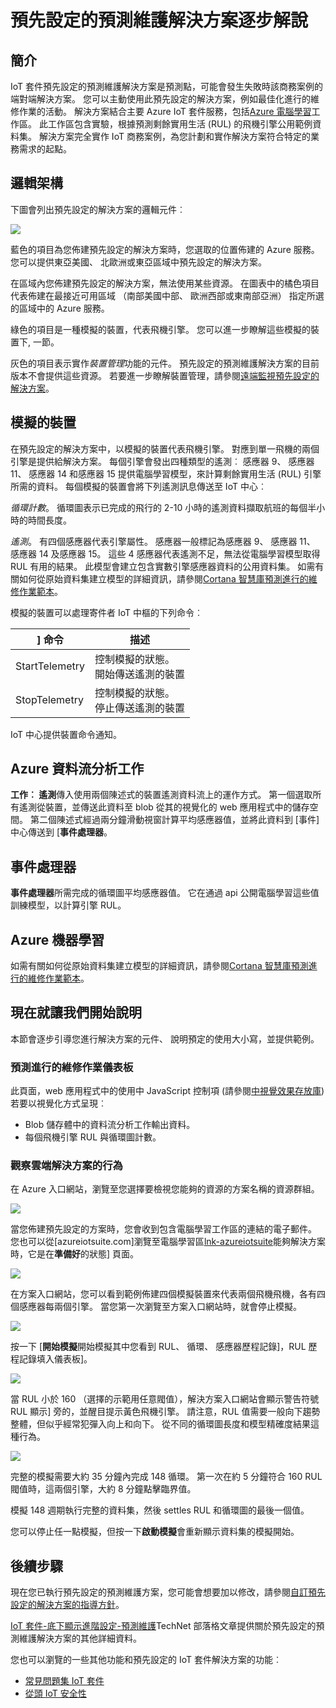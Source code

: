 <properties
 pageTitle="預測進行的維修作業逐步解說 |Microsoft Azure"
 description="Azure IoT 預測維護的逐步解說預先設定的解決方案。"
 services=""
 suite="iot-suite"
 documentationCenter=""
 authors="aguilaaj"
 manager="timlt"
 editor=""/>

<tags
 ms.service="iot-suite"
 ms.devlang="na"
 ms.topic="get-started-article"
 ms.tgt_pltfrm="na"
 ms.workload="na"
 ms.date="08/17/2016"
 ms.author="araguila"/>

# <a name="predictive-maintenance-preconfigured-solution-walkthrough"></a>預先設定的預測維護解決方案逐步解說

## <a name="introduction"></a>簡介

IoT 套件預先設定的預測維護解決方案是預測點，可能會發生失敗時該商務案例的端對端解決方案。 您可以主動使用此預先設定的解決方案，例如最佳化進行的維修作業的活動。 解決方案結合主要 Azure IoT 套件服務，包括[Azure 電腦學習][lnk_machine_learning]工作區。 此工作區包含實驗，根據預測剩餘實用生活 (RUL) 的飛機引擎公用範例資料集。 解決方案完全實作 IoT 商務案例，為您計劃和實作解決方案符合特定的業務需求的起點。

## <a name="logical-architecture"></a>邏輯架構

下圖會列出預先設定的解決方案的邏輯元件︰

![][img-architecture]

藍色的項目為您佈建預先設定的解決方案時，您選取的位置佈建的 Azure 服務。 您可以提供東亞美國、 北歐洲或東亞區域中預先設定的解決方案。

在區域內您佈建預先設定的解決方案，無法使用某些資源。 在圖表中的橘色項目代表佈建在最接近可用區域 （南部美國中部、 歐洲西部或東南部亞洲） 指定所選的區域中的 Azure 服務。

綠色的項目是一種模擬的裝置，代表飛機引擎。 您可以進一步瞭解這些模擬的裝置下, 一節。

灰色的項目表示實作*裝置管理*功能的元件。 預先設定的預測維護解決方案的目前版本不會提供這些資源。 若要進一步瞭解裝置管理，請參閱[遠端監視預先設定的解決方案][lnk-remote-monitoring]。

## <a name="simulated-devices"></a>模擬的裝置

在預先設定的解決方案中，以模擬的裝置代表飛機引擎。 對應到單一飛機的兩個引擎是提供給解決方案。 每個引擎會發出四種類型的遙測︰ 感應器 9、 感應器 11、 感應器 14 和感應器 15 提供電腦學習模型，來計算剩餘實用生活 (RUL) 引擎所需的資料。 每個模擬的裝置會將下列遙測訊息傳送至 IoT 中心︰

*循環計數*。 循環圖表示已完成的飛行的 2-10 小時的遙測資料擷取航班的每個半小時的時間長度。

*遙測*。 有四個感應器代表引擎屬性。 感應器一般標記為感應器 9、 感應器 11、 感應器 14 及感應器 15。 這些 4 感應器代表遙測不足，無法從電腦學習模型取得 RUL 有用的結果。 此模型會建立包含實數引擎感應器資料的公用資料集。 如需有關如何從原始資料集建立模型的詳細資訊，請參閱[Cortana 智慧庫預測進行的維修作業範本][lnk-cortana-analytics]。

模擬的裝置可以處理寄件者 IoT 中樞的下列命令︰

| ] 命令 | 描述 |
|---------|-------------|
| StartTelemetry | 控制模擬的狀態。<br/>開始傳送遙測的裝置     |
| StopTelemetry  | 控制模擬的狀態。<br/>停止傳送遙測的裝置 |

IoT 中心提供裝置命令通知。

## <a name="azure-stream-analytics-job"></a>Azure 資料流分析工作

**工作︰ 遙測**傳入使用兩個陳述式的裝置遙測資料流上的運作方式。 第一個選取所有遙測從裝置，並傳送此資料至 blob 從其的視覺化的 web 應用程式中的儲存空間。 第二個陳述式經過兩分鐘滑動視窗計算平均感應器值，並將此資料到 [事件] 中心傳送到 [**事件處理器**。

## <a name="event-processor"></a>事件處理器

**事件處理器**所需完成的循環圖平均感應器值。 它在通過 api 公開電腦學習這些值訓練模型，以計算引擎 RUL。

## <a name="azure-machine-learning"></a>Azure 機器學習

如需有關如何從原始資料集建立模型的詳細資訊，請參閱[Cortana 智慧庫預測進行的維修作業範本][lnk-cortana-analytics]。

## <a name="lets-start-walking"></a>現在就讓我們開始說明

本節會逐步引導您進行解決方案的元件、 說明預定的使用大小寫，並提供範例。

### <a name="predictive-maintenance-dashboard"></a>預測進行的維修作業儀表板

此頁面，web 應用程式中的使用中 JavaScript 控制項 (請參閱[中視覺效果存放庫][lnk-powerbi]) 若要以視覺化方式呈現︰

- Blob 儲存體中的資料流分析工作輸出資料。
- 每個飛機引擎 RUL 與循環圖計數。

### <a name="observing-the-behavior-of-the-cloud-solution"></a>觀察雲端解決方案的行為

在 Azure 入口網站，瀏覽至您選擇要檢視您能夠的資源的方案名稱的資源群組。

![][img-resource-group]

當您佈建預先設定的方案時，您會收到包含電腦學習工作區的連結的電子郵件。 您也可以從[azureiotsuite.com]瀏覽至電腦學習區[lnk-azureiotsuite]能夠解決方案時，它是在**準備好**的狀態] 頁面。

![][img-machine-learning]

在方案入口網站，您可以看到範例佈建四個模擬裝置來代表兩個飛機飛機，各有四個感應器每兩個引擎。 當您第一次瀏覽至方案入口網站時，就會停止模擬。

![][img-simulation-stopped]

按一下 [**開始模擬**開始模擬其中您看到 RUL、 循環、 感應器歷程記錄]，RUL 歷程記錄填入儀表板]。

![][img-simulation-running]

當 RUL 小於 160 （選擇的示範用任意閥值），解決方案入口網站會顯示警告符號 RUL 顯示] 旁的，並醒目提示黃色飛機引擎。 請注意，RUL 值需要一般向下趨勢整體，但似乎經常犯彈入向上和向下。 從不同的循環圖長度和模型精確度結果這種行為。

![][img-simulation-warning]

完整的模擬需要大約 35 分鐘內完成 148 循環。 第一次在約 5 分鐘符合 160 RUL 閥值時，這兩個引擎，大約 8 分鐘點擊臨界值。

模擬 148 週期執行完整的資料集，然後 settles RUL 和循環圖的最後一個值。

您可以停止任一點模擬，但按一下**啟動模擬**會重新顯示資料集的模擬開始。

## <a name="next-steps"></a>後續步驟

現在您已執行預先設定的預測維護方案，您可能會想要加以修改，請參閱[自訂預先設定的解決方案的指導方針][lnk-customize]。

[IoT 套件-底下顯示進階設定-預測維護](http://social.technet.microsoft.com/wiki/contents/articles/33527.iot-suite-under-the-hood-predictive-maintenance.aspx)TechNet 部落格文章提供關於預先設定的預測維護解決方案的其他詳細資料。

您也可以瀏覽的一些其他功能和預先設定的 IoT 套件解決方案的功能︰

- [常見問題集 IoT 套件][lnk-faq]
- [從頭 IoT 安全性][lnk-security-groundup]


[img-architecture]: media/iot-suite-predictive-walkthrough/architecture.png
[img-resource-group]: media/iot-suite-predictive-walkthrough/resource-group.png
[img-machine-learning]: media/iot-suite-predictive-walkthrough/machine-learning.png
[img-simulation-stopped]: media/iot-suite-predictive-walkthrough/simulation-stopped.png
[img-simulation-running]: media/iot-suite-predictive-walkthrough/simulation-running.png
[img-simulation-warning]: media/iot-suite-predictive-walkthrough/simulation-warning.png

[lnk-powerbi]: https://www.github.com/Microsoft/PowerBI-visuals
[lnk_machine_learning]: https://azure.microsoft.com/services/machine-learning/
[lnk-remote-monitoring]: iot-suite-remote-monitoring-sample-walkthrough.md
[lnk-cortana-analytics]: http://gallery.cortanaintelligence.com/Collection/Predictive-Maintenance-Template-3
[lnk-azureiotsuite]: https://www.azureiotsuite.com/
[lnk-customize]: iot-suite-guidance-on-customizing-preconfigured-solutions.md
[lnk-faq]: iot-suite-faq.md
[lnk-security-groundup]: securing-iot-ground-up.md

